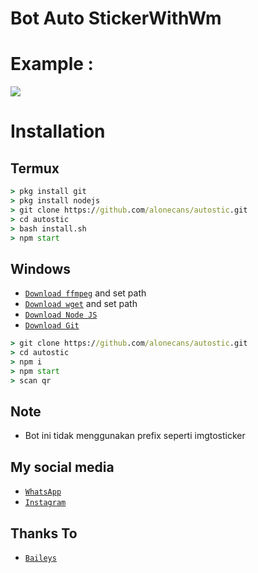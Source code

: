 # Bot Auto StickerWithWm

# Example :

<img align="center" height="auto" src="https://i.ibb.co/FY9gKNv/IMG-20210311-174516.jpg"/>

# Installation

## Termux
```cmd
> pkg install git
> pkg install nodejs
> git clone https://github.com/alonecans/autostic.git
> cd autostic
> bash install.sh
> npm start
```
## Windows
* [`Download ffmpeg`](https://ffmpeg.org/download.html#build-windows) and set path
* [`Download wget`](https://eternallybored.org/misc/wget/releases/) and set path
* [`Download Node JS`](https://nodejs.org/en/download/)
* [`Download Git`](https://git-scm.com/downloads)
```cmd
> git clone https://github.com/alonecans/autostic.git
> cd autostic
> npm i
> npm start
> scan qr
```

## Note
* Bot ini tidak menggunakan prefix seperti imgtosticker

## My social media
* [`WhatsApp`](http://wa.me/6283815956151)
* [`Instagram`](http://instagram.com/thenay_xploit_)

## Thanks To
* [`Baileys`](https://github.com/adiwajshing/Baileys)


